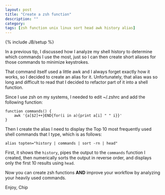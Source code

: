 ```yaml
---
layout: post
title: "Create a zsh function"
description: ""
category: 
tags: [zsh function unix linux sort head awk history alias]
---
```

{% include JB/setup %}

In a previous tip, I discussed how I analyze my shell history to determine
which commands I use the most, just so I can then create short aliases for
those commands to minimize keystrokes.

That command itself used a little awk and I always forget exactly how it works,
so I decided to create an alias for it.  Unfortunately, that alias was so long
and difficult to read that I decided to refactor part of it into a shell
function.

Since I use zsh on my systems, I needed to edit ~/.zshrc and add the following
function:

    function commands() {
        awk '{a[$2]++}END{for(i in a){print a[i] " " i}}'
    }

Then I create the alias I need to display the Top 10 most frequently used shell
commands that I type, which is as follows:

    alias topten="history | commands | sort -rn | head"

First, it shows the `history`, pipes the output to the `commands` function I
created, then numerically sorts the output in reverse order, and displays only
the first 10 results using `head`.

Now you can create zsh functions **AND** improve your workflow by analyzing
your heavily used commands.  

Enjoy, Chip
